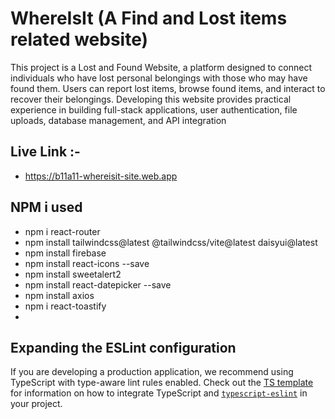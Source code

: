 # WhereIsIt (A Find and Lost items related website) 
This project is a Lost and Found Website, a platform designed to connect individuals who have lost personal belongings with those who may have found them. Users can report lost items, browse found items, and interact to recover their belongings. Developing this website provides practical experience in building full-stack applications, user authentication, file uploads, database management, and API integration

## Live Link :-
- https://b11a11-whereisit-site.web.app

## NPM i used 
- npm i react-router
- npm install tailwindcss@latest @tailwindcss/vite@latest daisyui@latest
- npm install firebase
- npm install react-icons --save
- npm install sweetalert2
- npm install react-datepicker --save
- npm install axios
- npm i react-toastify
- 


## Expanding the ESLint configuration

If you are developing a production application, we recommend using TypeScript with type-aware lint rules enabled. Check out the [TS template](https://github.com/vitejs/vite/tree/main/packages/create-vite/template-react-ts) for information on how to integrate TypeScript and [`typescript-eslint`](https://typescript-eslint.io) in your project.

